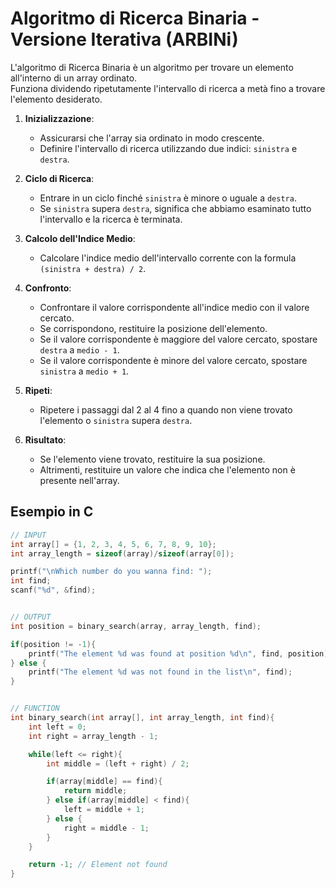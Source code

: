 # Algoritmo di Ricerca Binaria - Versione Iterativa (ARBINi)

L'algoritmo di Ricerca Binaria è un algoritmo per trovare un elemento all'interno di un array ordinato. 
<br>
Funziona dividendo ripetutamente l'intervallo di ricerca a metà fino a trovare l'elemento desiderato.


1. **Inizializzazione**:
   - Assicurarsi che l'array sia ordinato in modo crescente.
   - Definire l'intervallo di ricerca utilizzando due indici: `sinistra` e `destra`.

2. **Ciclo di Ricerca**:
   - Entrare in un ciclo finché `sinistra` è minore o uguale a `destra`.
   - Se `sinistra` supera `destra`, significa che abbiamo esaminato tutto l'intervallo e la ricerca è terminata.

3. **Calcolo dell'Indice Medio**:
   - Calcolare l'indice medio dell'intervallo corrente con la formula `(sinistra + destra) / 2`.

4. **Confronto**:
   - Confrontare il valore corrispondente all'indice medio con il valore cercato.
   - Se corrispondono, restituire la posizione dell'elemento.
   - Se il valore corrispondente è maggiore del valore cercato, spostare `destra` a `medio - 1`.
   - Se il valore corrispondente è minore del valore cercato, spostare `sinistra` a `medio + 1`.

5. **Ripeti**:
   - Ripetere i passaggi dal 2 al 4 fino a quando non viene trovato l'elemento o `sinistra` supera `destra`.

6. **Risultato**:
   - Se l'elemento viene trovato, restituire la sua posizione.
   - Altrimenti, restituire un valore che indica che l'elemento non è presente nell'array.

## Esempio in C

```c
// INPUT
int array[] = {1, 2, 3, 4, 5, 6, 7, 8, 9, 10};
int array_length = sizeof(array)/sizeof(array[0]);

printf("\nWhich number do you wanna find: ");
int find;
scanf("%d", &find);


// OUTPUT
int position = binary_search(array, array_length, find);

if(position != -1){
    printf("The element %d was found at position %d\n", find, position);
} else {
    printf("The element %d was not found in the list\n", find);
}


// FUNCTION
int binary_search(int array[], int array_length, int find){
    int left = 0;
    int right = array_length - 1;

    while(left <= right){
        int middle = (left + right) / 2;

        if(array[middle] == find){
            return middle;
        } else if(array[middle] < find){
            left = middle + 1;
        } else {
            right = middle - 1;
        }
    }

    return -1; // Element not found
}
```